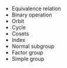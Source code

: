 - Equivalence relation
- Binary operation
- Orbit
- Cycle
- Cosets
- Index
- Normal subgroup
- Factor group
- Simple group


